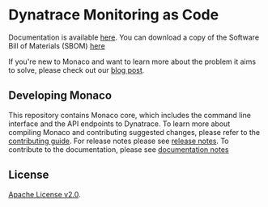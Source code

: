 # Dynatrace Monitoring as Code

Documentation is available [here](https://dynatrace-oss.github.io/dynatrace-monitoring-as-code/).
You can download a copy of the Software Bill of Materials (SBOM) [here](https://github.com/keptn/keptn/actions/runs/1416203195)

If you're new to Monaco and want to learn more about the problem it aims to solve, please check out our [blog post](https://www.dynatrace.com/news/blog/monitoring-as-code/).

Developing Monaco
--------------------

This repository contains Monaco core, which includes the command line interface and the API endpoints to Dynatrace.
To learn more about compiling Monaco and contributing suggested changes, please refer to the [contributing guide](./CONTRIBUTING.md).
For release notes please see [release notes](./RELEASE_NOTES.md).
To contribute to the documentation, please see [documentation notes](./documentation/README.md)

## License
[Apache License v2.0](https://github.com/dynatrace-oss/dynatrace-monitoring-as-code/blob/main/LICENSE).
